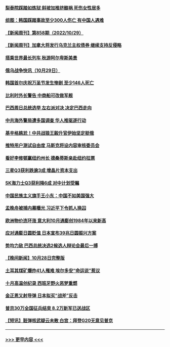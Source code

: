#### [梨泰院踩踏如炼狱 斜坡加推挤酿祸 死伤女性居多](../pages/prog202/a103563322.md?t=10301201) 
#### [组图：韩国踩踏事故至少300人伤亡 有中国人遇难](../pages/prog202/a103563255.md?t=10301201) 
#### [【新闻周刊】第858期（2022/10/29）](../pages/prog202/a103563177.md?t=10301201) 
#### [【新闻周刊】加拿大将发行乌克兰主权债券 继续支持反侵略](../pages/prog202/a103563155.md?t=10301201) 
#### [搭乘世界最长列车 秋游阿尔卑斯美景](../pages/prog202/a103563090.md?t=10301201) 
#### [俄乌战争快讯（10月29日）](../pages/prog202/a103563102.md?t=10301201) 
#### [韩国首尔庆祝万圣节发生惨剧 至少146人死亡](../pages/prog202/a103563081.md?t=10301201) 
#### [比利时外长警告 中商船可改做军舰](../pages/prog202/a103563022.md?t=10301201) 
#### [巴西周日总统选举 左右派对决 决定巴西走向](../pages/prog202/a103562978.md?t=10301201) 
#### [中共海外警局遭多国调查 华人推驱逐行动](../pages/prog202/a103562976.md?t=10301201) 
#### [基辛格尴尬！中共战狼王毅升官伊始坚定挺俄](../pages/prog202/a103562896.md?t=10301201) 
#### [推特用户测试自由度 马斯克将设内容审核委员会](../pages/prog202/a103562901.md?t=10301201) 
#### [看好李修顿赢纽约州长 德桑蒂斯亲赴纽约拉票](../pages/prog202/a103562906.md?t=10301201) 
#### [三星Q3获利跌逾3成 增晶片资本支出](../pages/prog202/a103562838.md?t=10301201) 
#### [SK海力士Q3获利降6成 对中计划受瞩](../pages/prog202/a103562829.md?t=10301201) 
#### [中国民族主义旗手王小东：中国不如美国强大](../pages/prog202/a103562811.md?t=10301201) 
#### [孟晚舟被捕内幕曝光 习近平下令抓人换囚](../pages/prog202/a103562758.md?t=10301201) 
#### [欧洲物价连环涨 意大利10月通膨创1984年以来新高](../pages/prog202/a103562788.md?t=10301201) 
#### [应对通膨日圆贬值 日本宣布39兆日圆振兴方案](../pages/prog202/a103562739.md?t=10301201) 
#### [势均力敌 巴西总统决选2候选人辩论会最后一搏](../pages/prog202/a103562725.md?t=10301201) 
#### [【晚间新闻】10月28日完整版](../pages/prog202/a103562600.md?t=10301201) 
#### [土耳其煤矿爆炸41人罹难 埃尔多安“命运说”惹议](../pages/prog202/a103562687.md?t=10301201) 
#### [十月高温创纪录 西班牙野火恶梦重燃](../pages/prog202/a103562500.md?t=10301201) 
#### [金正恩又射导弹 日本拟买“战斧”反击](../pages/prog202/a103562506.md?t=10301201) 
#### [普京30万全国征兵结束 8.2万新军已送战区](../pages/prog202/a103562504.md?t=10301201) 
#### [【短讯】脏弹核武疑云未散 白宫：拜登G20无意见普京](../pages/prog202/a103562415.md?t=10301201) 

----
#### [ >>> 更早内容 <<< ](../indexes/prog202-earlier.md)

